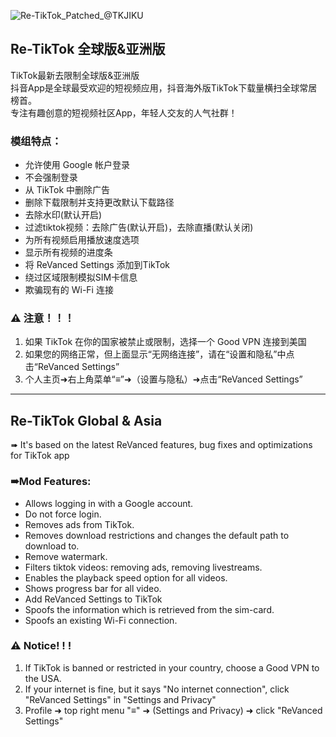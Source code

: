 ![Re-TikTok_Patched_@TKJIKU](https://github.com/TKJIKU/TikTok/assets/128697634/2a0bdf94-8f2c-4869-a7fa-5e26f3801d3b)

## Re-TikTok 全球版&亚洲版

TikTok最新去限制全球版&亚洲版  
抖音App是全球最受欢迎的短视频应用，抖音海外版TikTok下载量横扫全球常居榜首。  
专注有趣创意的短视频社区App，年轻人交友的人气社群！

### 模组特点：
- 允许使用 Google 帐户登录
- 不会强制登录
- 从 TikTok 中删除广告
- 删除下载限制并支持更改默认下载路径
- 去除水印(默认开启) 
- 过滤tiktok视频：去除广告(默认开启)，去除直播(默认关闭) 
- 为所有视频启用播放速度选项
- 显示所有视频的进度条
- 将 ReVanced Settings 添加到TikTok
- 绕过区域限制模拟SIM卡信息
- 欺骗现有的 Wi-Fi 连接

###  ⚠ 注意！！！
1. 如果 TikTok 在你的国家被禁止或限制，选择一个 Good VPN 连接到美国
2. 如果您的网络正常，但上面显示“无网络连接”，请在“设置和隐私”中点击“ReVanced Settings”
3. 个人主页➜右上角菜单“≡”➜（设置与隐私）➜点击“ReVanced Settings”

---

## Re-TikTok Global & Asia

➠ It's based on the latest ReVanced features, bug fixes and optimizations for TikTok app

### ➠Mod Features:
- Allows logging in with a Google account.
- Do not force login.
- Removes ads from TikTok.
- Removes download restrictions and changes the default path to download to. 
- Remove watermark.
- Filters tiktok videos: removing ads, removing livestreams.
- Enables the playback speed option for all videos.
- Shows progress bar for all video.
- Add ReVanced Settings to TikTok
- Spoofs the information which is retrieved from the sim-card.
- Spoofs an existing Wi-Fi connection.

###  ⚠ Notice! ! !
1. If TikTok is banned or restricted in your country, choose a Good VPN to the USA.
2. If your internet is fine, but it says "No internet connection", click "ReVanced Settings" in "Settings and Privacy"
3. Profile ➜ top right menu "≡" ➜ (Settings and Privacy) ➜ click "ReVanced Settings"
